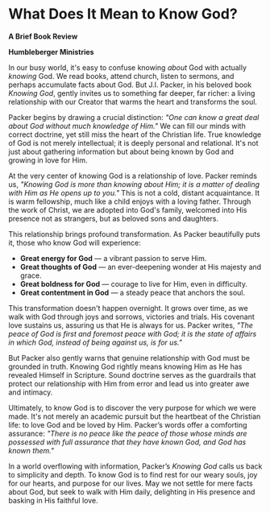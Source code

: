 # What Does It Mean to Know God?

**A Brief Book Review**

**Humbleberger Ministries**

In our busy world, it's easy to confuse knowing *about* God with actually *knowing* God. We read books, attend church, listen to sermons, and perhaps accumulate facts about God. But J.I. Packer, in his beloved book *Knowing God*, gently invites us to something far deeper, far richer: a living relationship with our Creator that warms the heart and transforms the soul.

Packer begins by drawing a crucial distinction: *"One can know a great deal about God without much knowledge of Him."* We can fill our minds with correct doctrine, yet still miss the heart of the Christian life. True knowledge of God is not merely intellectual; it is deeply personal and relational. It's not just about gathering information but about being known by God and growing in love for Him.

At the very center of knowing God is a relationship of love. Packer reminds us, *"Knowing God is more than knowing about Him; it is a matter of dealing with Him as He opens up to you."* This is not a cold, distant acquaintance. It is warm fellowship, much like a child enjoys with a loving father. Through the work of Christ, we are adopted into God's family, welcomed into His presence not as strangers, but as beloved sons and daughters.

This relationship brings profound transformation. As Packer beautifully puts it, those who know God will experience:

* **Great energy for God** — a vibrant passion to serve Him.
* **Great thoughts of God** — an ever-deepening wonder at His majesty and grace.
* **Great boldness for God** — courage to live for Him, even in difficulty.
* **Great contentment in God** — a steady peace that anchors the soul.

This transformation doesn't happen overnight. It grows over time, as we walk with God through joys and sorrows, victories and trials. His covenant love sustains us, assuring us that He is always for us. Packer writes, *"The peace of God is first and foremost peace with God; it is the state of affairs in which God, instead of being against us, is for us."*

But Packer also gently warns that genuine relationship with God must be grounded in truth. Knowing God rightly means knowing Him as He has revealed Himself in Scripture. Sound doctrine serves as the guardrails that protect our relationship with Him from error and lead us into greater awe and intimacy.

Ultimately, to know God is to discover the very purpose for which we were made. It's not merely an academic pursuit but the heartbeat of the Christian life: to love God and be loved by Him. Packer’s words offer a comforting assurance: *"There is no peace like the peace of those whose minds are possessed with full assurance that they have known God, and God has known them."*

In a world overflowing with information, Packer’s *Knowing God* calls us back to simplicity and depth. To know God is to find rest for our weary souls, joy for our hearts, and purpose for our lives. May we not settle for mere facts about God, but seek to walk with Him daily, delighting in His presence and basking in His faithful love.
